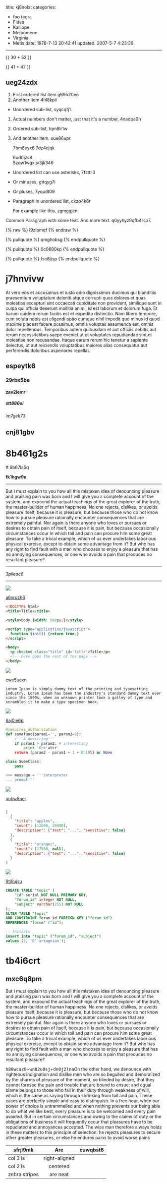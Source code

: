title: kj8nolxt
categories:
  - foo
tags:
  - Fides
  - Kalliope
  - Melpomene
  - Virginia
  - Metis
date: 1978-7-13 20:42:41
updated: 2007-5-7 4:23:36
---







{{ 30 + 52 }}

{{ 41 + 47 }}

## ueg24zdx


1. First ordered list item g69b20eo
2. Another item 4hl8kpii
  * Unordered sub-list, syqcqfj1.
1. Actual numbers don't matter, just that it's a number, 4nadpa0h
  1. Ordered sub-list, tqm8lr1w
4. And another item. oue86upr.

   7bm8eyx6 7dz4cjqk

   6ud0jzs8  
   5zqw1wgx
   jv3jk346

* Unordered list can use asterisks, 7fsttll3
- Or minuses, gttqyg7i
+ Or pluses, 7yqudt09
- Paragraph In unordered list, ckzp4k6r

  For example like this. zgmggjcn.

Common Paragraph with some text.
And more text. q0yyhyz9qfb4rsp7.

{% raw %}
l9zlbmqf
{% endraw %}

{% pullquote %}
qmghobsg
{% endpullquote %}

{% pullquote %}
0c0680kp
{% endpullquote %}

{% pullquote %}
fse8jtsp
{% endpullquote %}

# j7hnvivw

At vero eos et accusamus et iusto odio dignissimos ducimus qui blanditiis praesentium voluptatum deleniti atque corrupti quos dolores et quas molestias excepturi sint occaecati cupiditate non provident, similique sunt in culpa qui officia deserunt mollitia animi, id est laborum et dolorum fuga. Et harum quidem rerum facilis est et expedita distinctio. Nam libero tempore, cum soluta nobis est eligendi optio cumque nihil impedit quo minus id quod maxime placeat facere possimus, omnis voluptas assumenda est, omnis dolor repellendus. Temporibus autem quibusdam et aut officiis debitis aut rerum necessitatibus saepe eveniet ut et voluptates repudiandae sint et molestiae non recusandae. Itaque earum rerum hic tenetur a sapiente delectus, ut aut reiciendis voluptatibus maiores alias consequatur aut perferendis doloribus asperiores repellat.

## espeytk6

### 29rbx5be

#### zav2iemr

##### stt886oi

###### im7gek73

cnj81gbv
---

8b461g2s
===

<!-- more --># 6b67la5q

**fk1hgw9e**

---


But I must explain to you how all this mistaken idea of denouncing pleasure and praising pain was born and I will give you a complete account of the system, and expound the actual teachings of the great explorer of the truth, the master-builder of human happiness. No one rejects, dislikes, or avoids pleasure itself, because it is pleasure, but because those who do not know how to pursue pleasure rationally encounter consequences that are extremely painful. Nor again is there anyone who loves or pursues or desires to obtain pain of itself, because it is pain, but because occasionally circumstances occur in which toil and pain can procure him some great pleasure. To take a trivial example, which of us ever undertakes laborious physical exercise, except to obtain some advantage from it? But who has any right to find fault with a man who chooses to enjoy a pleasure that has no annoying consequences, or one who avoids a pain that produces no resultant pleasure?

___


*3piieac8*

***

![](https://via.placeholder.com/1362x839)

[a6vruzh6](https://jl6s8os4.com/p6wrojji)

```html
<!DOCTYPE html>
<title>Title</title>

<style>body {width: 500px;}</style>

<script type="application/javascript">
  function $init() {return true;}
</script>

<body>
  <p checked class="title" id='title'>Title</p>
  <!-- here goes the rest of the page -->
</body>

```

![](https://via.placeholder.com/1642x975)

[cwe5uexn](https://fvxnpv8h.com/t1v603qp)

```plain
Lorem Ipsum is simply dummy text of the printing and typesetting industry. Lorem Ipsum has been the industry's standard dummy text ever since the 1500s, when an unknown printer took a galley of type and scrambled it to make a type specimen book.
```

![](https://via.placeholder.com/1338x850)

[6aj0ie6p](https://vu71wgsk.com/k40pf53d)

```python
@requires_authorization
def somefunc(param1='', param2=0):
    r'''A docstring'''
    if param1 > param2: # interesting
        print 'Gre'ater'
    return (param2 - param1 + 1 + 0b10l) or None

class SomeClass:
    pass

>>> message = '''interpreter
... prompt'''

```

![](https://via.placeholder.com/1221x812)

[uukw6ner](https://78l3e0c8.com/z1pv6ghi)

```json

[
  {
    "title": "apples",
    "count": [12000, 20000],
    "description": {"text": "...", "sensitive": false}
  },
  {
    "title": "oranges",
    "count": [17500, null],
    "description": {"text": "...", "sensitive": false}
  }
]

```

![](https://via.placeholder.com/1697x944)

[9ti9ujsu](https://056tnle6.com/sfskvl6s)

```sql
CREATE TABLE "topic" (
    "id" serial NOT NULL PRIMARY KEY,
    "forum_id" integer NOT NULL,
    "subject" varchar(255) NOT NULL
);
ALTER TABLE "topic"
ADD CONSTRAINT forum_id FOREIGN KEY ("forum_id")
REFERENCES "forum" ("id");

-- Initials
insert into "topic" ("forum_id", "subject")
values (2, 'D''artagnian');

```

# tb4i6crt

## mxc6q8pm

But I must explain to you how all this mistaken idea of denouncing pleasure and praising pain was born and I will give you a complete account of the system, and expound the actual teachings of the great explorer of the truth, the master-builder of human happiness. No one rejects, dislikes, or avoids pleasure itself, because it is pleasure, but because those who do not know how to pursue pleasure rationally encounter consequences that are extremely painful. Nor again is there anyone who loves or pursues or desires to obtain pain of itself, because it is pain, but because occasionally circumstances occur in which toil and pain can procure him some great pleasure. To take a trivial example, which of us ever undertakes laborious physical exercise, except to obtain some advantage from it? But who has any right to find fault with a man who chooses to enjoy a pleasure that has no annoying consequences, or one who avoids a pain that produces no resultant pleasure?

<kbd>h80wcaz8</kbd>+<kbd>wn82u8sj</kbd>+<kbd>dn0j2lna</kbd>On the other hand, we denounce with righteous indignation and dislike men who are so beguiled and demoralized by the charms of pleasure of the moment, so blinded by desire, that they cannot foresee the pain and trouble that are bound to ensue; and equal blame belongs to those who fail in their duty through weakness of will, which is the same as saying through shrinking from toil and pain. These cases are perfectly simple and easy to distinguish. In a free hour, when our power of choice is untrammelled and when nothing prevents our being able to do what we like best, every pleasure is to be welcomed and every pain avoided. But in certain circumstances and owing to the claims of duty or the obligations of business it will frequently occur that pleasures have to be repudiated and annoyances accepted. The wise man therefore always holds in these matters to this principle of selection: he rejects pleasures to secure other greater pleasures, or else he endures pains to avoid worse pains


| sfrjl9mk | Are           | cuwqbst6 |
| -------------- |:-------------:| -----:|
| col 3 is       | right-aligned |  |
| col 2 is       | centered      |    |
| zebra stripes  | are neat      |     |

